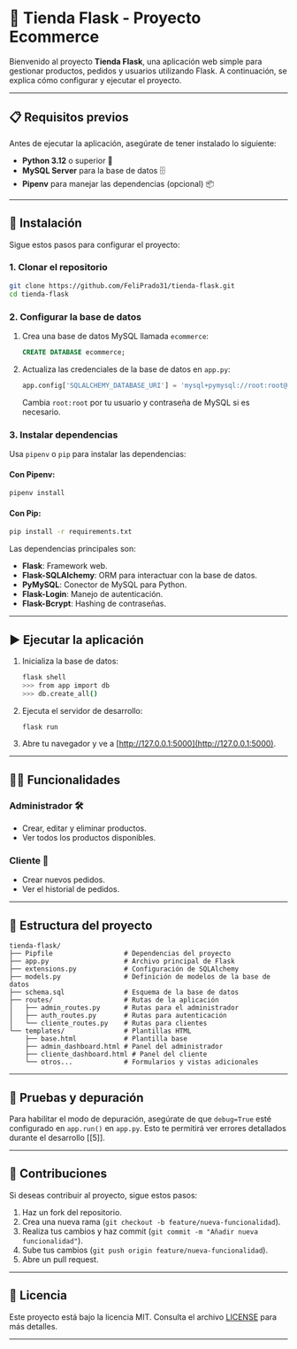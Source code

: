 # 🛒 Tienda Flask - Proyecto Ecommerce

Bienvenido al proyecto **Tienda Flask**, una aplicación web simple para gestionar productos, pedidos y usuarios utilizando Flask. A continuación, se explica cómo configurar y ejecutar el proyecto.

---

## 📋 Requisitos previos

Antes de ejecutar la aplicación, asegúrate de tener instalado lo siguiente:

- **Python 3.12** o superior 🐍
- **MySQL Server** para la base de datos 🗄️
- **Pipenv** para manejar las dependencias (opcional) 📦

---

## 🚀 Instalación

Sigue estos pasos para configurar el proyecto:

### 1. Clonar el repositorio

```bash
git clone https://github.com/FeliPrado31/tienda-flask.git
cd tienda-flask
```

### 2. Configurar la base de datos

1. Crea una base de datos MySQL llamada `ecommerce`:
   ```sql
   CREATE DATABASE ecommerce;
   ```
2. Actualiza las credenciales de la base de datos en `app.py`:
   ```python
   app.config['SQLALCHEMY_DATABASE_URI'] = 'mysql+pymysql://root:root@localhost/ecommerce'
   ```
   Cambia `root:root` por tu usuario y contraseña de MySQL si es necesario.

### 3. Instalar dependencias

Usa `pipenv` o `pip` para instalar las dependencias:

#### Con Pipenv:
```bash
pipenv install
```

#### Con Pip:
```bash
pip install -r requirements.txt
```

Las dependencias principales son:
- **Flask**: Framework web.
- **Flask-SQLAlchemy**: ORM para interactuar con la base de datos.
- **PyMySQL**: Conector de MySQL para Python.
- **Flask-Login**: Manejo de autenticación.
- **Flask-Bcrypt**: Hashing de contraseñas.

---

## ▶️ Ejecutar la aplicación

1. Inicializa la base de datos:
   ```bash
   flask shell
   >>> from app import db
   >>> db.create_all()
   ```

2. Ejecuta el servidor de desarrollo:
   ```bash
   flask run
   ```

3. Abre tu navegador y ve a [http://127.0.0.1:5000](http://127.0.0.1:5000).

---

## 🧑‍💻 Funcionalidades

### Administrador 🛠️
- Crear, editar y eliminar productos.
- Ver todos los productos disponibles.

### Cliente 👤
- Crear nuevos pedidos.
- Ver el historial de pedidos.

---

## 📂 Estructura del proyecto

```
tienda-flask/
├── Pipfile                  # Dependencias del proyecto
├── app.py                   # Archivo principal de Flask
├── extensions.py            # Configuración de SQLAlchemy
├── models.py                # Definición de modelos de la base de datos
├── schema.sql               # Esquema de la base de datos
├── routes/                  # Rutas de la aplicación
│   ├── admin_routes.py      # Rutas para el administrador
│   ├── auth_routes.py       # Rutas para autenticación
│   └── cliente_routes.py    # Rutas para clientes
└── templates/               # Plantillas HTML
    ├── base.html            # Plantilla base
    ├── admin_dashboard.html # Panel del administrador
    ├── cliente_dashboard.html # Panel del cliente
    └── otros...             # Formularios y vistas adicionales
```

---

## 🔧 Pruebas y depuración

Para habilitar el modo de depuración, asegúrate de que `debug=True` esté configurado en `app.run()` en `app.py`. Esto te permitirá ver errores detallados durante el desarrollo [[5]].

---

## 🌟 Contribuciones

Si deseas contribuir al proyecto, sigue estos pasos:

1. Haz un fork del repositorio.
2. Crea una nueva rama (`git checkout -b feature/nueva-funcionalidad`).
3. Realiza tus cambios y haz commit (`git commit -m "Añadir nueva funcionalidad"`).
4. Sube tus cambios (`git push origin feature/nueva-funcionalidad`).
5. Abre un pull request.

---

## 📜 Licencia

Este proyecto está bajo la licencia MIT. Consulta el archivo [LICENSE](LICENSE) para más detalles.

---
